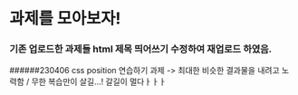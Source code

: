 # 과제를 모아보자!

### 기존 업로드한 과제들 html 제목 띄어쓰기 수정하여 재업로드 하였음.

######230406 css position 연습하기 과제 
-> 최대한 비슷한 결과물을 내려고 노력함 / 무한 복습만이 살길...! 갈길이 멀다ㅏㅏㅏ
